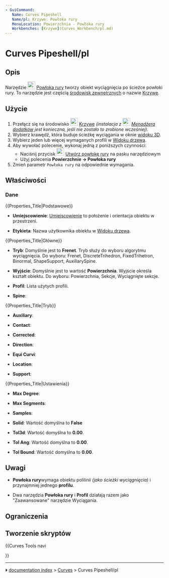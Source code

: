 ```yaml
---
- GuiCommand:
   Name: Curves Pipeshell
   Name/pl: Krzywe: Powłoka rury
   MenuLocation: Powierzchnia - Powłoka rury
   Workbenches: [Krzywe](Curves_Workbench/pl.md)
---
```


# Curves Pipeshell/pl

## Opis

Narzędzie <img alt="" src=images/Curves_Pipeshell.svg  style="width:24px;"> [Powłoka rury](Curves_Pipeshell/pl.md) tworzy obiekt wyciągnięcia po ścieżce powłoki rury. To narzędzie jest częścią [środowisk zewnętrznych](External_workbenches/pl.md) o nazwie [Krzywe](Curves_Workbench/pl.md).

## Użycie

1.  Przełącz się na środowisko <img alt="" src=images/Curves_workbench_icon.svg  style="width:24px;"> [Krzywe](Curves_Workbench/pl.md) *(instalacja z <img alt="" src=images/Std_AddonMgr.svg  style="width:24px;"> [Menadżera dodatków](Std_AddonMgr/pl.md) jest konieczna, jeśli nie zostało to zrobione wcześniej)*.
2.  Wybierz krawędź, która buduje ścieżkę wyciągania w oknie [widoku 3D](3D_view/pl.md).
3.  Wybierz jeden lub więcej wymaganych profili w [Widoku drzewa](Tree_view/pl.md).
4.  Aby wywołać polecenie, wykonaj jedną z poniższych czynności:
    -   Naciśnij przycisk <img alt="" src=images/Curves_Pipeshell.svg  style="width:24px;"> [Utwórz powłokę rury](Curves_Pipeshell/pl.md) na pasku narzędziowym
    -   Użyj polecenia **Powierzchnie → Powłoka rury**
5.  Zmień parametr `Powłoka rury` na odpowiednie wymagania.

## Właściwości

### Dane


{{Properties_Title|Podstawowe}}

-    **Umiejscowienie**: [Umiejscowienie](Placement/pl.md) to położenie i orientacja obiektu w przestrzeni.

-    **Etykieta**: Nazwa użytkownika obiektu w [Widoku drzewa](Tree_view/pl.md).


{{Properties_Title|Główne}}

-    **Tryb**: Domyślnie jest to **Frenet**. Tryb służy do wyboru algorytmu wyciągnięcia. Do wyboru: Frenet, DiscreteTrihedron, FixedTrihetron, Binormal, ShapeSupport, AuxiliarySpine.

-    **Wyjście**: Domyślnie jest to wartość **Powierzchnia**. Wyjście określa kształt obiektu. Do wyboru: Powierzchnia, Sekcje, Wyciągnięte sekcje.

-    **Profil**: Lista użytych profili.

-    **Spine**:


{{Properties_Title|Tryb}}

-    **Auxiliary**:

-    **Contact**:

-    **Corrected**:

-    **Direction**:

-    **Equi Curvi**:

-    **Location**:

-    **Support**:


{{Properties_Title|Ustawienia}}

-    **Max Degree**:

-    **Max Segments**:

-    **Samples**:

-    **Solid**: Wartość domyślna to **False**

-    **Tol3d**: Wartość domyślna to **0.00**.

-    **Tol Ang**: Wartość domyślna to **0.00**.

-    **Tol Bound**: Wartość domyślna to **0.00**.

## Uwagi

-    **Powłoka rury**wymaga obiektu polilinii *(jako ścieżki wyciągnięcia)* i przynajmniej jednego **profilu**.

-   Dwa narzędzia **Powłoka rury** i **Profil** działają razem jako \"Zaawansowane\" narzędzie Wyciągania.

## Ograniczenia

## Tworzenie skryptów 





{{Curves Tools navi

}}



---
⏵ [documentation index](../README.md) > [Curves](Category_Curves.md) > Curves Pipeshell/pl
